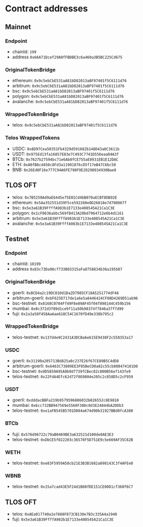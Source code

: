 # Contract addresses

## Mainnet

### Endpoint
* chainId: `199`
* address `0x66A71Dcef29A0fFBDBE3c6a460a3B5BC225Cd675`

### OriginalTokenBridge
* ethereum: `0x9c5ebCbE531aA81bD82013aBF97401f5C6111d76`
* arbitrum: `0x9c5ebCbE531aA81bD82013aBF97401f5C6111d76`
* bsc: `0x9c5ebCbE531aA81bD82013aBF97401f5C6111d76`
* polygon: `0x9c5ebCbE531aA81bD82013aBF97401f5C6111d76`
* avalanche: `0x9c5ebCbE531aA81bD82013aBF97401f5C6111d76`

### WrappedTokenBridge
* telos: `0x9c5ebCbE531aA81bD82013aBF97401f5C6111d76`

### Telos WrappedTokens
* USDC: `0x8D97Cea50351Fb4329d591682b148D43a0C3611b`
* USDT: `0x975Ed13fa16857E83e7C493C7741D556eaaD4A3f`
* BTCb: `0x7627b27594bc71e6Ab0fCE755aE8931EB1E12DAC`
* ETH: `0xA0fB8cd450c8Fd3a11901876cD5f17eB47C6bc50`
* BNB: `0x26Ed0F16e777C94A6FE798F9E20298034930Bae8`

## TLOS OFT 
* telos: `0x7B5250Ad9aE6445e75E01Cd4bB070aECBf8DB92E`
* ethereum: `0x5Aa352551d39F5ce592260e0D26818e7d780867f`
* bsc: `0x5e3a61B39FfffA983b1E7133e408545A21Ca1C3E`
* polygon: `0x1cF0636abbc569fB413A20bd7964712e6b4d1161`
* arbitrum: `0x5e3a61B39FfffA983b1E7133e408545A21Ca1C3E`
* avalanche: `0x5e3a61B39FfffA983b1E7133e408545A21Ca1C3E`


## Testnet

### Endpoint
* chainId: `10199`
* address `0x83c73Da98cf733B03315aFa8758834b36a195b87`

### OriginalTokenBridge
* goerli: `0xBCD4a2c19DC010d1Da2D7985CF18A5251774dF46`
* arbitrum-goerli: `0xbF625D717de1a6e5a8446424CF08D4269D51ab96`
* bsc-testnet: `0x8168C0704Ff49F8e89AF45f04f898144C459b156`
* mumbai: `0x0c372d3f89d1ce9f11a50b98374f7846a37f7d99`
* fuji: `0x2a3a50f458AaAae618C54C1670fD49e338b795c2`

### WrappedTokenBridge
* telos-testnet: `0x137d4e9C2431A3DCBa6e615E9438F2c558353a17`

### USDC
* goerli: `0x31190a205713Bd825a0c237E26f67CE89B5C4dD8`
* arbitrum-goerli: `0x6463C73809EE3F85BeCD0a82c55cb808474101D0`
* bsc-testnet: `0x9D5859A95A0b9d7739fCBec82c800B56ef143fe9`
* telos-testnet: `0x22FdA4Efc62d72f0E0804e205c2c858D5c2cF959`

### USDT
* goerli: `0xdddacBBFa219b9579596886032b826552c8E9810` 
* mumbai: `0x6cc732BB947569e5560F380c8d3E24844bA2DDb3`
* telos-testnet: `0xe1aFB545B5701D884a674d90b31927BBd0fcA380`

### BTCb
* fuji: `0x576d96722c79aB0469BE3a632521d100de0AE3E3`
* telos-testnet: `0xDbCE5f022203c36578F5D751E9c5e669AF35C62B`

### WETH
* telos-testnet: `0xe83F5959A58cb21E3B3B1682a898143C3f4AFEe0`

### WBNB
* telos-testnet: `0x15a7cad43E5F24d1B08fDE151CE00D1cf360f6C7`

## TLOS OFT 
* telos: `0xAEa017740a2e7608F873CB130e7B3c335A4a1940`
* fuji: `0x5e3a61B39FfffA983b1E7133e408545A21Ca1C3E`
